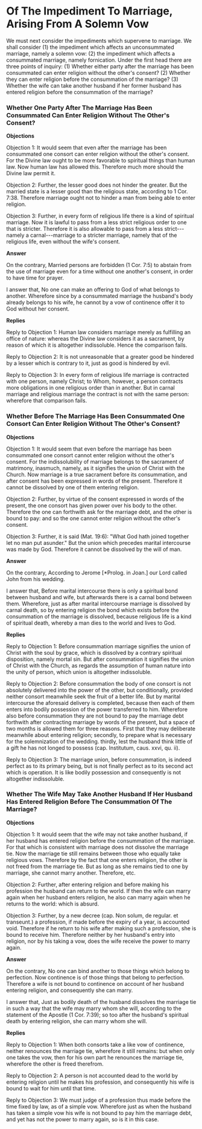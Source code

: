# Of The Impediment To Marriage, Arising From A Solemn Vow

We must next consider the impediments which supervene to marriage. We shall consider (1) the impediment which affects an unconsummated marriage, namely a solemn vow: (2) the impediment which affects a consummated marriage, namely fornication. Under the first head there are three points of inquiry:
(1) Whether either party after the marriage has been consummated can enter religion without the other's consent?
(2) Whether they can enter religion before the consummation of the marriage?
(3) Whether the wife can take another husband if her former husband has entered religion before the consummation of the marriage?
### Whether One Party After The Marriage Has Been Consummated Can Enter Religion Without The Other's Consent?

**Objections**

Objection 1: It would seem that even after the marriage has been consummated one consort can enter religion without the other's consent. For the Divine law ought to be more favorable to spiritual things than human law. Now human law has allowed this. Therefore much more should the Divine law permit it.

Objection 2: Further, the lesser good does not hinder the greater. But the married state is a lesser good than the religious state, according to 1 Cor. 7:38. Therefore marriage ought not to hinder a man from being able to enter religion.

Objection 3: Further, in every form of religious life there is a kind of spiritual marriage. Now it is lawful to pass from a less strict religious order to one that is stricter. Therefore it is also allowable to pass from a less strict---namely a carnal---marriage to a stricter marriage, namely that of the religious life, even without the wife's consent.

**Answer**

On the contrary, Married persons are forbidden (1 Cor. 7:5) to abstain from the use of marriage even for a time without one another's consent, in order to have time for prayer.

I answer that, No one can make an offering to God of what belongs to another. Wherefore since by a consummated marriage the husband's body already belongs to his wife, he cannot by a vow of continence offer it to God without her consent.

**Replies**

Reply to Objection 1: Human law considers marriage merely as fulfilling an office of nature: whereas the Divine law considers it as a sacrament, by reason of which it is altogether indissoluble. Hence the comparison fails.

Reply to Objection 2: It is not unreasonable that a greater good be hindered by a lesser which is contrary to it, just as good is hindered by evil.

Reply to Objection 3: In every form of religious life marriage is contracted with one person, namely Christ; to Whom, however, a person contracts more obligations in one religious order than in another. But in carnal marriage and religious marriage the contract is not with the same person: wherefore that comparison fails.
### Whether Before The Marriage Has Been Consummated One Consort Can Enter Religion Without The Other's Consent?

**Objections**

Objection 1: It would seem that even before the marriage has been consummated one consort cannot enter religion without the other's consent. For the indissolubility of marriage belongs to the sacrament of matrimony, inasmuch, namely, as it signifies the union of Christ with the Church. Now marriage is a true sacrament before its consummation, and after consent has been expressed in words of the present. Therefore it cannot be dissolved by one of them entering religion.

Objection 2: Further, by virtue of the consent expressed in words of the present, the one consort has given power over his body to the other. Therefore the one can forthwith ask for the marriage debt, and the other is bound to pay: and so the one cannot enter religion without the other's consent.

Objection 3: Further, it is said (Mat. 19:6): "What God hath joined together let no man put asunder." But the union which precedes marital intercourse was made by God. Therefore it cannot be dissolved by the will of man.

**Answer**

On the contrary, According to Jerome [*Prolog. in Joan.] our Lord called John from his wedding.

I answer that, Before marital intercourse there is only a spiritual bond between husband and wife, but afterwards there is a carnal bond between them. Wherefore, just as after marital intercourse marriage is dissolved by carnal death, so by entering religion the bond which exists before the consummation of the marriage is dissolved, because religious life is a kind of spiritual death, whereby a man dies to the world and lives to God.

**Replies**

Reply to Objection 1: Before consummation marriage signifies the union of Christ with the soul by grace, which is dissolved by a contrary spiritual disposition, namely mortal sin. But after consummation it signifies the union of Christ with the Church, as regards the assumption of human nature into the unity of person, which union is altogether indissoluble.

Reply to Objection 2: Before consummation the body of one consort is not absolutely delivered into the power of the other, but conditionally, provided neither consort meanwhile seek the fruit of a better life. But by marital intercourse the aforesaid delivery is completed, because then each of them enters into bodily possession of the power transferred to him. Wherefore also before consummation they are not bound to pay the marriage debt forthwith after contracting marriage by words of the present, but a space of two months is allowed them for three reasons. First that they may deliberate meanwhile about entering religion; secondly, to prepare what is necessary for the solemnization of the wedding. thirdly, lest the husband think little of a gift he has not longed to possess (cap. Institutum, caus. xxvi, qu. ii).

Reply to Objection 3: The marriage union, before consummation, is indeed perfect as to its primary being, but is not finally perfect as to its second act which is operation. It is like bodily possession and consequently is not altogether indissoluble.
### Whether The Wife May Take Another Husband If Her Husband Has Entered Religion Before The Consummation Of The Marriage?

**Objections**

Objection 1: It would seem that the wife may not take another husband, if her husband has entered religion before the consummation of the marriage. For that which is consistent with marriage does not dissolve the marriage tie. Now the marriage tie still remains between those who equally take religious vows. Therefore by the fact that one enters religion, the other is not freed from the marriage tie. But as long as she remains tied to one by marriage, she cannot marry another. Therefore, etc.

Objection 2: Further, after entering religion and before making his profession the husband can return to the world. If then the wife can marry again when her husband enters religion, he also can marry again when he returns to the world: which is absurd.

Objection 3: Further, by a new decree (cap. Non solum, de regular. et transeunt.) a profession, if made before the expiry of a year, is accounted void. Therefore if he return to his wife after making such a profession, she is bound to receive him. Therefore neither by her husband's entry into religion, nor by his taking a vow, does the wife receive the power to marry again.

**Answer**

On the contrary, No one can bind another to those things which belong to perfection. Now continence is of those things that belong to perfection. Therefore a wife is not bound to continence on account of her husband entering religion, and consequently she can marry.

I answer that, Just as bodily death of the husband dissolves the marriage tie in such a way that the wife may marry whom she will, according to the statement of the Apostle (1 Cor. 7:39); so too after the husband's spiritual death by entering religion, she can marry whom she will.

**Replies**

Reply to Objection 1: When both consorts take a like vow of continence, neither renounces the marriage tie, wherefore it still remains: but when only one takes the vow, then for his own part he renounces the marriage tie, wherefore the other is freed therefrom.

Reply to Objection 2: A person is not accounted dead to the world by entering religion until he makes his profession, and consequently his wife is bound to wait for him until that time.

Reply to Objection 3: We must judge of a profession thus made before the time fixed by law, as of a simple vow. Wherefore just as when the husband has taken a simple vow his wife is not bound to pay him the marriage debt, and yet has not the power to marry again, so is it in this case.
